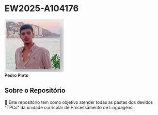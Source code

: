 # EW2025-A104176

![Foto](./imageProfile.png)  
**Pedro Pinto**

## Sobre o Repositório

📌 Este repositório tem como objetivo atender todas as pastas dos devidos "TPCs" da unidade curricular de Processamento de Linguagens.
